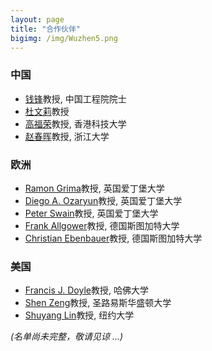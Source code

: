 ```yaml
---
layout: page
title: "合作伙伴"
bigimg: /img/Wuzhen5.png
---
```

### 中国
* [钱锋](http://cise.ecust.edu.cn/7763/list.htm)教授, 中国工程院院士
* [杜文莉](http://cise.ecust.edu.cn/2016/1020/c7783a56928/page.htm)教授
* [高福荣](https://cbe.ust.hk/cgi-bin/facultydetails.php?people_email=kefgao)教授, 香港科技大学
* [赵春晖](http://mypage.zju.edu.cn/chhzhao)教授, 浙江大学

### 欧洲
* [Ramon Grima](http://grimagroup.bio.ed.ac.uk/ramongrima.html)教授, 英国爱丁堡大学
* [Diego A. Ozaryun](http://homepages.inf.ed.ac.uk/doyarzun/)教授, 英国爱丁堡大学
* [Peter Swain](http://swainlab.bio.ed.ac.uk)教授, 英国爱丁堡大学
* [Frank Allgower](https://www.ist.uni-stuttgart.de/institute/team/Allgoewer-00006/)教授, 德国斯图加特大学
* [Christian Ebenbauer](https://www.ist.uni-stuttgart.de/institute/team/Ebenbauer-00002/)教授, 德国斯图加特大学

### 美国
* [Francis J. Doyle](https://www.seas.harvard.edu/directory/frankdoyle)教授, 哈佛大学
* [Shen Zeng](https://engineering.wustl.edu/Profiles/Pages/Shen-Zeng.aspx)教授, 圣路易斯华盛顿大学
* [Shuyang Lin](https://cims.nyu.edu/~sling/)教授, 纽约大学

_(名单尚未完整，敬请见谅 ...)_

